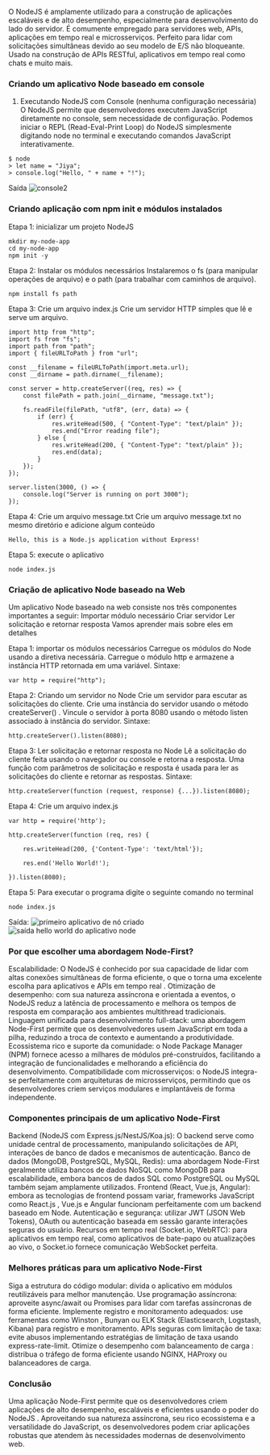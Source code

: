 O NodeJS é amplamente utilizado para a construção de aplicações escaláveis e de alto desempenho, especialmente para desenvolvimento do lado do servidor. É comumente empregado para servidores web, APIs, aplicações em tempo real e microsserviços.
Perfeito para lidar com solicitações simultâneas devido ao seu modelo de E/S não bloqueante.
Usado na construção de APIs RESTful, aplicativos em tempo real como chats e muito mais.

### Criando um aplicativo Node baseado em console
1. Executando NodeJS com Console (nenhuma configuração necessária)
O NodeJS permite que desenvolvedores executem JavaScript diretamente no console, sem necessidade de configuração. Podemos iniciar o REPL (Read-Eval-Print Loop) do NodeJS simplesmente digitando node no terminal e executando comandos JavaScript interativamente.
```
$ node
> let name = "Jiya";
> console.log("Hello, " + name + "!");
```

Saída
![console2](https://media.geeksforgeeks.org/wp-content/uploads/20250226165456043781/console2.png)

### Criando aplicação com npm init e módulos instalados
Etapa 1: inicializar um projeto NodeJS
```
mkdir my-node-app
cd my-node-app
npm init -y
```

Etapa 2: Instalar os módulos necessários
Instalaremos o fs (para manipular operações de arquivo) e o path (para trabalhar com caminhos de arquivo).
```
npm install fs path
```

Etapa 3: Crie um arquivo index.js
Crie um servidor HTTP simples que lê e serve um arquivo.
```node
import http from "http";
import fs from "fs";
import path from "path";
import { fileURLToPath } from "url";

const __filename = fileURLToPath(import.meta.url);
const __dirname = path.dirname(__filename);

const server = http.createServer((req, res) => {
    const filePath = path.join(__dirname, "message.txt");

    fs.readFile(filePath, "utf8", (err, data) => {
        if (err) {
            res.writeHead(500, { "Content-Type": "text/plain" });
            res.end("Error reading file");
        } else {
            res.writeHead(200, { "Content-Type": "text/plain" });
            res.end(data);
        }
    });
});

server.listen(3000, () => {
    console.log("Server is running on port 3000");
});
```

Etapa 4: Crie um arquivo message.txt
Crie um arquivo message.txt no mesmo diretório e adicione algum conteúdo
```
Hello, this is a Node.js application without Express!
```

Etapa 5: execute o aplicativo
```
node index.js
```

### Criação de aplicativo Node baseado na Web
Um aplicativo Node baseado na web consiste nos três componentes importantes a seguir:
Importar módulo necessário
Criar servidor
Ler solicitação e retornar resposta
Vamos aprender mais sobre eles em detalhes

Etapa 1: importar os módulos necessários
Carregue os módulos do Node usando a diretiva necessária. Carregue o módulo http e armazene a instância HTTP retornada em uma variável.
Sintaxe:
```
var http = require("http");
```

Etapa 2: Criando um servidor no Node
Crie um servidor para escutar as solicitações do cliente. Crie uma instância do servidor usando o método createServer() . Vincule o servidor à porta 8080 usando o método listen associado à instância do servidor.
Sintaxe:
```
http.createServer().listen(8080);
```

Etapa 3: Ler solicitação e retornar resposta no Node
Lê a solicitação do cliente feita usando o navegador ou console e retorna a resposta. Uma função com parâmetros de solicitação e resposta é usada para ler as solicitações do cliente e retornar as respostas.
Sintaxe:
```
http.createServer(function (request, response) {...}).listen(8080);
```

Etapa 4: Crie um arquivo index.js
```node
var http = require('http');
 
http.createServer(function (req, res) {

    res.writeHead(200, {'Content-Type': 'text/html'});
    
    res.end('Hello World!');

}).listen(8080);
```

Etapa 5: Para executar o programa digite o seguinte comando no terminal
```
node index.js
```

Saída:
![primeiro aplicativo de nó criado](https://media.geeksforgeeks.org/wp-content/uploads/20191129065839/Output127.png)![saída hello world do aplicativo node](https://media.geeksforgeeks.org/wp-content/uploads/20191129065624/Output126.png)

### Por que escolher uma abordagem Node-First?
Escalabilidade: O NodeJS é conhecido por sua capacidade de lidar com altas conexões simultâneas de forma eficiente, o que o torna uma excelente escolha para aplicativos e APIs em tempo real .
Otimização de desempenho: com sua natureza assíncrona e orientada a eventos, o NodeJS reduz a latência de processamento e melhora os tempos de resposta em comparação aos ambientes multithread tradicionais.
Linguagem unificada para desenvolvimento full-stack: uma abordagem Node-First permite que os desenvolvedores usem JavaScript em toda a pilha, reduzindo a troca de contexto e aumentando a produtividade.
Ecossistema rico e suporte da comunidade: o Node Package Manager (NPM) fornece acesso a milhares de módulos pré-construídos, facilitando a integração de funcionalidades e melhorando a eficiência do desenvolvimento.
Compatibilidade com microsserviços: o NodeJS integra-se perfeitamente com arquiteturas de microsserviços, permitindo que os desenvolvedores criem serviços modulares e implantáveis de forma independente.

### Componentes principais de um aplicativo Node-First
Backend (NodeJS com Express.js/NestJS/Koa.js): O backend serve como unidade central de processamento, manipulando solicitações de API, interações de banco de dados e mecanismos de autenticação.
Banco de dados (MongoDB, PostgreSQL, MySQL, Redis): uma abordagem Node-First geralmente utiliza bancos de dados NoSQL como MongoDB para escalabilidade, embora bancos de dados SQL como PostgreSQL ou MySQL também sejam amplamente utilizados.
Frontend (React, Vue.js, Angular): embora as tecnologias de frontend possam variar, frameworks JavaScript como React.js , Vue.js e Angular funcionam perfeitamente com um backend baseado em Node.
Autenticação e segurança: utilizar JWT (JSON Web Tokens), OAuth ou autenticação baseada em sessão garante interações seguras do usuário.
Recursos em tempo real (Socket.io, WebRTC): para aplicativos em tempo real, como aplicativos de bate-papo ou atualizações ao vivo, o Socket.io fornece comunicação WebSocket perfeita.

### Melhores práticas para um aplicativo Node-First
Siga a estrutura do código modular: divida o aplicativo em módulos reutilizáveis para melhor manutenção.
Use programação assíncrona: aproveite async/await ou Promises para lidar com tarefas assíncronas de forma eficiente.
Implemente registro e monitoramento adequados: use ferramentas como Winston , Bunyan ou ELK Stack (Elasticsearch, Logstash, Kibana) para registro e monitoramento.
APIs seguras com limitação de taxa: evite abusos implementando estratégias de limitação de taxa usando express-rate-limit.
Otimize o desempenho com balanceamento de carga : distribua o tráfego de forma eficiente usando NGINX, HAProxy ou balanceadores de carga.

### Conclusão
Uma aplicação Node-First permite que os desenvolvedores criem aplicações de alto desempenho, escaláveis e eficientes usando o poder do NodeJS . Aproveitando sua natureza assíncrona, seu rico ecossistema e a versatilidade do JavaScript, os desenvolvedores podem criar aplicações robustas que atendem às necessidades modernas de desenvolvimento web.


